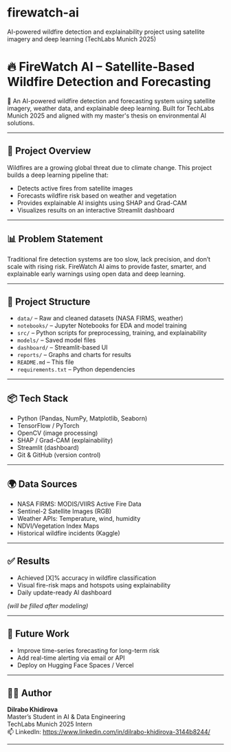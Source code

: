 # firewatch-ai
AI-powered wildfire detection and explainability project using satellite imagery and deep learning (TechLabs Munich 2025)

# 🔥 FireWatch AI – Satellite-Based Wildfire Detection and Forecasting

🚀 An AI-powered wildfire detection and forecasting system using satellite imagery, weather data, and explainable deep learning. Built for TechLabs Munich 2025 and aligned with my master's thesis on environmental AI solutions.

---

## 🧠 Project Overview

Wildfires are a growing global threat due to climate change. This project builds a deep learning pipeline that:
- Detects active fires from satellite images
- Forecasts wildfire risk based on weather and vegetation
- Provides explainable AI insights using SHAP and Grad-CAM
- Visualizes results on an interactive Streamlit dashboard

---

## 📊 Problem Statement

Traditional fire detection systems are too slow, lack precision, and don’t scale with rising risk. FireWatch AI aims to provide faster, smarter, and explainable early warnings using open data and deep learning.

---

## 📁 Project Structure

- `data/` – Raw and cleaned datasets (NASA FIRMS, weather)
- `notebooks/` – Jupyter Notebooks for EDA and model training
- `src/` – Python scripts for preprocessing, training, and explainability
- `models/` – Saved model files
- `dashboard/` – Streamlit-based UI
- `reports/` – Graphs and charts for results
- `README.md` – This file
- `requirements.txt` – Python dependencies

---

## 📦 Tech Stack

- Python (Pandas, NumPy, Matplotlib, Seaborn)
- TensorFlow / PyTorch
- OpenCV (image processing)
- SHAP / Grad-CAM (explainability)
- Streamlit (dashboard)
- Git & GitHub (version control)

---

## 🌍 Data Sources

- NASA FIRMS: MODIS/VIIRS Active Fire Data
- Sentinel-2 Satellite Images (RGB)
- Weather APIs: Temperature, wind, humidity
- NDVI/Vegetation Index Maps
- Historical wildfire incidents (Kaggle)

---

## ✅ Results

- Achieved [X]% accuracy in wildfire classification
- Visual fire-risk maps and hotspots using explainability
- Daily update-ready AI dashboard

*(will be filled after modeling)*

---

## 🎯 Future Work

- Improve time-series forecasting for long-term risk
- Add real-time alerting via email or API
- Deploy on Hugging Face Spaces / Vercel

---

## 👩‍💻 Author

**Dilrabo Khidirova**  
Master’s Student in AI & Data Engineering  
TechLabs Munich 2025 Intern  
📫 LinkedIn: https://www.linkedin.com/in/dilrabo-khidirova-3144b8244/

---



